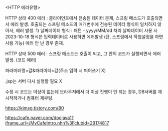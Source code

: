 <HTTP 에러유형>

HTTP 상태 400 에러 : 클라이언트에서 전송된 데이터 문제, 스프링 메소드가 호출되면서 에러 발생.
                    호출되는 스프링 메소드의 매개변수에 전송된 데이터 형식이 일치하지 않아서, 에러 발생.
    1) 날짜데이터 형식 : 패턴 - yyyy/MM/dd 처리
        날짜데이터 사용 시 2023-10-18 형식은 입력데이터로 사용하면 에러발생 (단, 스프링에서 작업설정을 하면 사용 가능) 에러 안 난 경우 존재.

HTTP 상태 500 에러 : 스프링 메소드는 호출이 되고, 그 안의 코드가 실행되면서 에러 발생. (코드 에러)

파라미터명=값&파라미터=값(주소 입력 시 띄어쓰기 X)

.jsp는 서버 다시 실행할 필요 X

수정 시 코드는 이상이 없는데 브라우저에서 더 이상 진행이 안 되는 경우, DB서버를 재시작하거나 컴퓨터 재부팅.

https://kimsg.tistory.com/80

https://cafe.naver.com/docjava1?iframe_url=/MyCafeIntro.nhn%3Fclubid=29174817


